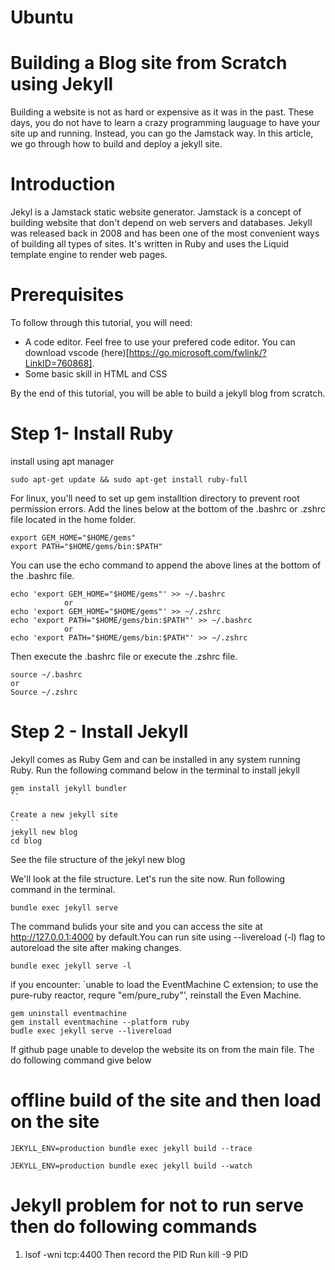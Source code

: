 # Ubuntu
# Building a Blog site from Scratch using Jekyll
Building a website is not as hard or expensive as it was in the past. These days, you do not have to learn a crazy programming lauguage to have your site up and running.
Instead, you can go the Jamstack way. In this article, we go through how to build and deploy a jekyll site.

# Introduction
Jekyl is a Jamstack static website generator. Jamstack is a concept of building website that don't depend on web servers and databases.
Jekyll was released back in 2008 and has been one of the most convenient ways of building all types of sites. It's written in Ruby and uses the Liquid template engine to render web pages.

# Prerequisites
To follow through this tutorial, you will need:
+ A code editor. Feel free to use your prefered code editor. You can download vscode (here)[https://go.microsoft.com/fwlink/?LinkID=760868].
+ Some basic skill in HTML and CSS

By the end of this tutorial, you will be able to build a jekyll blog from scratch.
# Step 1- Install Ruby
install using apt manager
```
sudo apt-get update && sudo apt-get install ruby-full
```
For linux, you'll need to set up gem installtion directory to prevent root permission errors. Add the lines below at the bottom of the .bashrc or .zshrc file located in the home folder.
```
export GEM_HOME="$HOME/gems"
export PATH="$HOME/gems/bin:$PATH"
```
You can use the echo command to append the above lines at the bottom of the .bashrc file.
```
echo 'export GEM_HOME="$HOME/gems"' >> ~/.bashrc
 			or
echo 'export GEM_HOME="$HOME/gems"' >> ~/.zshrc
echo 'export PATH="$HOME/gems/bin:$PATH"' >> ~/.bashrc
			or
echo 'export PATH="$HOME/gems/bin:$PATH"' >> ~/.zshrc 
```
Then execute the .bashrc file
or 
execute the .zshrc file.
```
source ~/.bashrc
or
Source ~/.zshrc
```
# Step 2 - Install Jekyll
Jekyll comes as Ruby Gem and can be installed in any system running Ruby. Run the following command below in the terminal to install jekyll
```
gem install jekyll bundler
``

Create a new jekyll site
`` 
jekyll new blog
cd blog
```
See the file structure of the jekyl new blog

We'll look at the file structure. Let's run the site now. Run following command in the terminal.
```
bundle exec jekyll serve
```
The command bulids your site and you can access the site at http://127.0.0.1:4000 by default.You can run site using --livereload (-l) flag to autoreload the site after making changes.
```
bundle exec jekyll serve -l
```
if you encounter: `unable to load the EventMachine C extension; to use the pure-ruby reactor, requre "em/pure_ruby"',
reinstall the Even Machine.

```
gem uninstall eventmachine
gem install eventmachine --platform ruby
budle exec jekyll serve --livereload
```
If github page unable to develop the website its on from the main file. The do following command give below

# offline build of the site and then load on the site
```
JEKYLL_ENV=production bundle exec jekyll build --trace

JEKYLL_ENV=production bundle exec jekyll build --watch

```

# Jekyll problem for not to run serve then do following commands
1. lsof -wni tcp:4400
Then record the PID
Run 
kill -9 PID